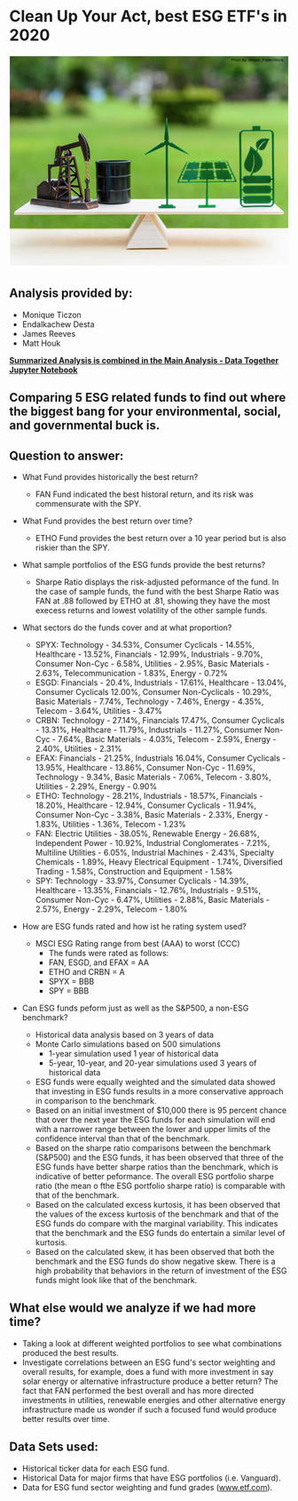 # Clean Up Your Act, best ESG ETF's in 2020  
![ ](ESGicon.png)


## Analysis provided by: 
* Monique Ticzon 
* Endalkachew Desta 
* James Reeves 
* Matt Houk

[__Summarized Analysis is combined in the Main Analysis -  Data Together Jupyter Notebook__](https://github.com/matthouk/UWFinTechProjectOne/blob/main/Main%20Analysis%20-%20DataTogerther.ipynb)

## Comparing 5 ESG related funds to find out where the biggest bang for your environmental, social, and governmental buck is. 

## Question to answer: 
- What Fund provides historically the best return?
    * FAN Fund indicated the best historal return, and its risk was commensurate with the SPY.
- What Fund provides the best return over time? 
    * ETHO Fund provides the best return over a 10 year period but is also riskier than the SPY.

- What sample portfolios of the ESG funds provide the best returns?
    * Sharpe Ratio displays the risk-adjusted peformance of the fund. In the case of sample funds, the fund with the best Sharpe Ratio was FAN at .88 followed by ETHO at .81, showing they have the most execess returns and lowest volatility of the other sample funds.

- What sectors do the funds cover and at what proportion?
    * SPYX: Technology - 34.53%, Consumer Cyclicals - 14.55%, Healthcare - 13.52%, Financials - 12.99%, Industrials - 9.70%, Consumer Non-Cyc - 6.58%, Utilities - 2.95%, Basic Materials - 2.63%, Telecommunication - 1.83%, Energy - 0.72%
    * ESGD: Financials - 20.4%, Industrials - 17.61%, Healthcare - 13.04%, Consumer Cyclicals 12.00%, Consumer Non-Cyclicals - 10.29%, Basic Materials - 7.74%, Technology - 7.46%, Energy - 4.35%, Telecom - 3.64%, Utilities - 3.47%
    * CRBN: Technology - 27.14%, Financials 17.47%, Consumer Cyclicals - 13.31%, Healthcare - 11.79%, Industrials - 11.27%, Consumer Non-Cyc - 7.64%, Basic Materials - 4.03%, Telecom - 2.59%, Energy - 2.40%, Utilities - 2.31%
    * EFAX: Financials - 21.25%, Industrials 16.04%, Consumer Cyclicals - 13.95%, Healthcare - 13.86%, Consumer Non-Cyc - 11.69%, Technology - 9.34%, Basic Materials - 7.06%, Telecom - 3.80%, Utilities - 2.29%, Energy - 0.90%
    * ETHO: Technology - 28.21%, Industrials - 18.57%, Financials - 18.20%, Healthcare - 12.94%, Consumer Cyclicals - 11.94%, Consumer Non-Cyc - 3.38%, Basic Materials - 2.33%, Energy - 1.83%, Utilities - 1.36%, Telecom - 1.23%
    * FAN: Electric Utilities - 38.05%, Renewable Energy - 26.68%, Independent Power - 10.92%, Industrial Conglomerates - 7.21%, Multiline Utilities - 6.05%, Industrial Machines - 2.43%, Specialty Chemicals - 1.89%, Heavy Electrical Equipment - 1.74%, Diversified Trading - 1.58%, Construction and Equipment - 1.58%
    * SPY: Technology - 33.97%, Consumer Cyclicals - 14.39%, Healthcare - 13.35%, Financials - 12.76%, Industrials - 9.51%, Consumer Non-Cyc - 6.47%, Utilities - 2.88%, Basic Materials - 2.57%, Energy - 2.29%, Telecom - 1.80%

- How are ESG funds rated and how ist he rating system used?
    * MSCI ESG Rating range from best (AAA) to worst (CCC)
        * The funds were rated as follows:
        * FAN, ESGD, and EFAX = AA
        * ETHO and CRBN = A
        * SPYX = BBB
        * SPY = BBB
    
- Can ESG funds peform just as well as the S&P500, a non-ESG benchmark?
    * Historical data analysis based on 3 years of data
    * Monte Carlo simulations based on 500 simulations
        * 1-year simulation used 1 year of historical data
        * 5-year, 10-year, and 20-year simulations used 3 years of historical data
    * ESG funds were equally weighted and the simulated data showed that investing in ESG funds results in a more conservative approach in comparison to the benchmark.
    * Based on an initial investment of $10,000 there is 95 percent chance that over the next year the ESG funds for each simulation will end with a narrower range between the lower and upper limits of the confidence interval than that of the benchmark.
    * Based on the sharpe ratio comparisons between the benchmark (S&P500) and the ESG funds, it has been observed that three of the ESG funds have better sharpe ratios than the benchmark, which is indicative of better peformance. The overall ESG portfolio sharpe ratio (the mean o fthe ESG portfolio sharpe ratio) is comparable with that of the benchmark.
    * Based on the calculated excess kurtosis, it has been observed that the values of the excess kurtosis of the benchmark and that of the ESG funds do compare with the marginal variability. This indicates that the benchmark and the ESG funds do entertain a similar level of kurtosis.
    * Based on the calculated skew, it has been observed that both the benchmark and the ESG funds do show negative skew. There is a high probability that behaviors in the return of investment of the ESG funds might look like that of the benchmark.

## What else would we analyze if we had more time?
* Taking a look at different weighted portfolios to see what combinations produced the best results.
* Investigate correlations between an ESG fund's sector weighting and overall results, for example, does a fund with more investment in say solar energy or alternative infrastructure produce a better return? The fact that FAN performed the best overall and has more directed investments in utilities, renewable energies and other alternative energy infrastructure made us wonder if such a focused fund would produce better results over time.

## Data Sets used: 
- Historical ticker data for each ESG fund. 
- Historical Data for major firms that have ESG portfolios (i.e. Vanguard).
- Data for ESG fund sector weighting and fund grades (www.etf.com).
